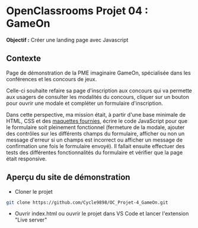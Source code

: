 # OpenClassrooms Projet 04 : GameOn

**Objectif :** Créer une landing page avec Javascript

## Contexte

Page de démonstration de la PME imaginaire GameOn, spécialisée dans les conférences et les concours de jeux.

Celle-ci souhaite refaire sa page d'inscription aux concours qui va permette aux usagers de consulter les modalités du concours, cliquer sur un bouton pour ouvrir une modale et compléter un formulaire d'inscription.

Dans cette perspective, ma mission était, à partir d'une base minimale de HTML, CSS et des [maquettes fournies](https://www.figma.com/file/B7NKBDvSI18uoMLJgpnh48/UI-Design-GameOn-FR?type=design&node-id=106-630&mode=design),
écrire le code JavaScript pour que le formulaire soit pleinement fonctionnel (fermeture de la modale, ajouter des contrôles sur les différents champs du formulaire, afficher ou non un message d'erreur si un champs est incorrect ou afficher un message de confirmation une fois le formulaire envoyé). Il fallait ensuite effectuer des tests des différentes fonctionnalités du formulaire et vérifier que la page était responsive.

## Aperçu du site de démonstration

-   Cloner le projet

```bash
git clone https://github.com/Cycle9898/OC_Projet-4_GameOn.git
```

-   Ouvrir index.html ou ouvrir le projet dans VS Code et lancer l'extension "Live server"
